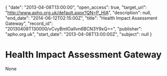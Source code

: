 {
  "date": "2013-04-08T13:00:00", 
  "open_access": true, 
  "target_url": "http://www.apho.org.uk/default.aspx?QN=P_HIA", 
  "description": null, 
  "end_date": "2014-06-12T02:15:00Z", 
  "title": "Health Impact Assessment Gateway", 
  "record_id": "20130408T130000/vCvyBmlOaIIvn6BCN3Y9xQ==", 
  "publisher": "apho.org.uk", 
  "start_date": "2013-04-08T13:00:00Z", 
  "subject": null
}

# Health Impact Assessment Gateway

None